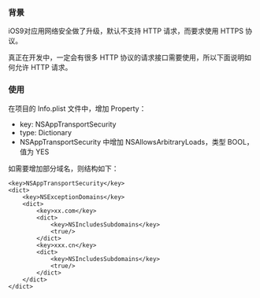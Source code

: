 ### 背景

iOS9对应用网络安全做了升级，默认不支持 HTTP 请求，而要求使用 HTTPS 协议。

真正在开发中，一定会有很多 HTTP 协议的请求接口需要使用，所以下面说明如何允许 HTTP 请求。

### 使用

在项目的 Info.plist 文件中，增加 Property：
- key: NSAppTransportSecurity
- type: Dictionary
- NSAppTransportSecurity 中增加 NSAllowsArbitraryLoads，类型 BOOL，值为 YES

如需要增加部分域名，则结构如下：

    <key>NSAppTransportSecurity</key>
    <dict>
        <key>NSExceptionDomains</key>
        <dict>
            <key>xx.com</key>
            <dict>
                <key>NSIncludesSubdomains</key>
                <true/>
            </dict>
            <key>xxx.cn</key>
            <dict>
                <key>NSIncludesSubdomains</key>
                <true/>
            </dict>
        </dict>
    </dict>
